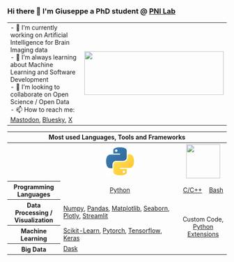 ### Hi there 👋 I'm Giuseppe a PhD student @ <a href="https://pni-lab.github.io/">PNI Lab</a>

<table>
 <tr>
    <td colspan=2> 
     - 🔭 I’m currently working on Artificial Intelligence for Brain Imaging data <br>
     - 🌱 I’m always learning about Machine Learning and Software Development <br>
     - 👯 I’m looking to collaborate on Open Science / Open Data <br>
     - 📫 How to reach me: <a href="https://techhub.social/@gallg">Mastodon</a>,
     <a href="https://bsky.app/profile/ggallitto.bsky.social">Bluesky</a>,
     <a href="https://twitter.com/g_gallitto">X</a>
     <br>
    </td>
    <td><img src="https://pni-lab.github.io/build/animated_logo-a792b7641ccd8a22efc9a9209410c02c.gif" width=320 height=100></td>
 </tr>
</table>

<table>
  
  <tr>
    <th colspan=5>Most used Languages, Tools and Frameworks</th>
  </tr>
  <tr>
    <th></th>
    <th><img src="python_logo.png" width=64 height=64></th>
    <th colspan=3><img src="https://static-00.iconduck.com/assets.00/file-type-vscode-icon-512x508-376y62ux.png" width=78 height=78></th>
  </tr>
  <tr>
   <th>Programming Languages</th>
    <td align=center width="260"><a href="https://www.python.org/">Python</a></td>
    <td align=center><a href="https://learn.microsoft.com/en-us/cpp/overview/visual-cpp-in-visual-studio?view=msvc-170">C/C++</a></td>
    <td align=center><a href="https://tiswww.case.edu/php/chet/bash/bashtop.html">Bash</a></td>
  </tr>
  <tr>
    <th>Data Processing / Visualization</th>
    <td><a href="https://numpy.org/">Numpy</a>, 
     <a href="https://pandas.pydata.org/">Pandas</a>, 
     <a href="https://matplotlib.org/">Matplotlib</a>, 
     <a href="https://seaborn.pydata.org/">Seaborn</a>,
     <a href="https://plotly.com/">Plotly</a>,
     <a href="https://streamlit.io/">Streamlit</a>
    <td align=center colspan=3 rowspan=3>Custom Code, <br> <a href="https://docs.microsoft.com/en-us/visualstudio/python/working-with-c-cpp-python-in-visual-studio?view=vs-2022">Python Extensions</a></td>
  </tr>
  <tr>
    <th>Machine Learning</th>
    <td><a href="https://scikit-learn.org/stable/index.html">Scikit-Learn</a>,
     <a href="https://pytorch.org/">Pytorch</a>,
     <a href="https://www.tensorflow.org/">Tensorflow</a>, 
     <a href="https://keras.io/">Keras</a>
  </tr>
  <tr>
    <th>Big Data</th>
    <td><a href="https://dask.org/">Dask</a>
  </tr>
</table> 
